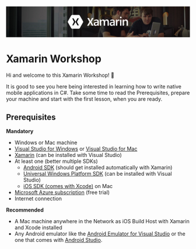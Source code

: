 ![Header](Misc/header.jpg)

# Xamarin Workshop
Hi and welcome to this Xamarin Workshop! 🎉

It is good to see you here being interested in learning how to write native mobile applications in C#. Take some time to read the Prerequisites, prepare your machine and start with the first lesson, when you are ready.

## Prerequisites
**Mandatory**
- Windows or Mac machine
- [Visual Studio for Windows]() or [Visual Studio for Mac]()
- [Xamarin](https://www.xamarin.com/download) (can be installed with Visual Studio)
- At least one (better multiple SDKs)
    - [Android SDK](https://developer.android.com/studio/index.html#downloads) (should get installed automatically with Xamarin)
    - [Universal Windows Platform SDK](https://developer.microsoft.com/windows/downloads/windows-10-sdk) (can be installed with Visual Studio)
    - [iOS SDK (comes with Xcode)](https://itunes.apple.com/de/app/xcode/id497799835?mt=12) on Mac
- [Microsoft Azure subscription](https://azure.microsoft.com/en-us/free/) (free trial)
- Internet connection

**Recommended**
- A Mac machine anywhere in the Network as iOS Build Host with Xamarin and Xcode installed
- Any Android emulator like the [Android Emulator for Visual Studio](https://www.visualstudio.com/vs/msft-android-emulator/) or the one that comes with [Android Studio](https://developer.android.com/studio/index.html).
